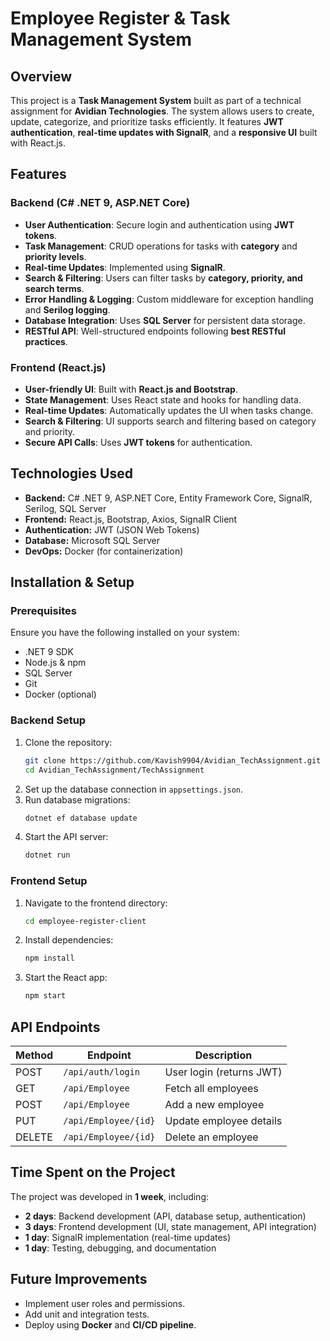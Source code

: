 # Employee Register & Task Management System

## Overview
This project is a **Task Management System** built as part of a technical assignment for **Avidian Technologies**. The system allows users to create, update, categorize, and prioritize tasks efficiently. It features **JWT authentication**, **real-time updates with SignalR**, and a **responsive UI** built with React.js.

## Features
### Backend (C# .NET 9, ASP.NET Core)
- **User Authentication**: Secure login and authentication using **JWT tokens**.
- **Task Management**: CRUD operations for tasks with **category** and **priority levels**.
- **Real-time Updates**: Implemented using **SignalR**.
- **Search & Filtering**: Users can filter tasks by **category, priority, and search terms**.
- **Error Handling & Logging**: Custom middleware for exception handling and **Serilog logging**.
- **Database Integration**: Uses **SQL Server** for persistent data storage.
- **RESTful API**: Well-structured endpoints following **best RESTful practices**.

### Frontend (React.js)
- **User-friendly UI**: Built with **React.js and Bootstrap**.
- **State Management**: Uses React state and hooks for handling data.
- **Real-time Updates**: Automatically updates the UI when tasks change.
- **Search & Filtering**: UI supports search and filtering based on category and priority.
- **Secure API Calls**: Uses **JWT tokens** for authentication.

## Technologies Used
- **Backend:** C# .NET 9, ASP.NET Core, Entity Framework Core, SignalR, Serilog, SQL Server
- **Frontend:** React.js, Bootstrap, Axios, SignalR Client
- **Authentication:** JWT (JSON Web Tokens)
- **Database:** Microsoft SQL Server
- **DevOps:** Docker (for containerization)

## Installation & Setup
### Prerequisites
Ensure you have the following installed on your system:
- .NET 9 SDK
- Node.js & npm
- SQL Server
- Git
- Docker (optional)

### Backend Setup
1. Clone the repository:
   ```bash
   git clone https://github.com/Kavish9904/Avidian_TechAssignment.git
   cd Avidian_TechAssignment/TechAssignment
   ```
2. Set up the database connection in `appsettings.json`.
3. Run database migrations:
   ```bash
   dotnet ef database update
   ```
4. Start the API server:
   ```bash
   dotnet run
   ```

### Frontend Setup
1. Navigate to the frontend directory:
   ```bash
   cd employee-register-client
   ```
2. Install dependencies:
   ```bash
   npm install
   ```
3. Start the React app:
   ```bash
   npm start
   ```

## API Endpoints
| Method | Endpoint | Description |
|--------|---------|-------------|
| POST | `/api/auth/login` | User login (returns JWT) |
| GET | `/api/Employee` | Fetch all employees |
| POST | `/api/Employee` | Add a new employee |
| PUT | `/api/Employee/{id}` | Update employee details |
| DELETE | `/api/Employee/{id}` | Delete an employee |

## Time Spent on the Project
The project was developed in **1 week**, including:
- **2 days**: Backend development (API, database setup, authentication)
- **3 days**: Frontend development (UI, state management, API integration)
- **1 day**: SignalR implementation (real-time updates)
- **1 day**: Testing, debugging, and documentation

## Future Improvements
- Implement user roles and permissions.
- Add unit and integration tests.
- Deploy using **Docker** and **CI/CD pipeline**.
